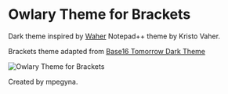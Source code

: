 Owlary Theme for Brackets
=========================

Dark theme inspired by [Waher](http://waher.net/) Notepad++ theme by Kristo Vaher.

Brackets theme adapted from [Base16 Tomorrow Dark Theme](https://github.com/enricodangelo/brackets-themes/tree/master/enricodangelo.base16-tomorrow-dark-theme)

![Owlary Theme for Brackets](https://github.com/mpegyna/owlary-theme/blob/master/screenshot.jpg)

Created by mpegyna. 
